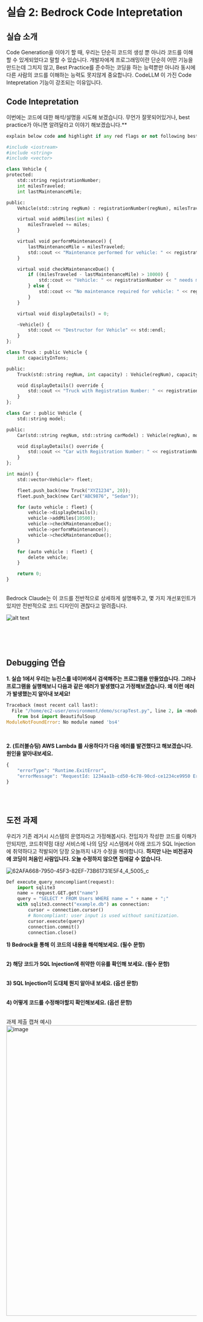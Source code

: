 # 실습 2: Bedrock Code Intepretation
## 실습 소개

Code Generation을 이야기 할 때, 우리는 단순히 코드의 생성 뿐 아니라 코드를 이해할 수 있게되었다고 말할 수 있습니다. 개발자에게 프로그래밍이란 단순히 어떤 기능을 만드는데 그치지 않고, Best Practice를 준수하는 코딩을 하는 능력뿐만 아니라 동시에 다른 사람의 코드를 이해하는 능력도 못지않게 중요합니다. CodeLLM 이 가진 Code Intepretation 기능이 강조되는 이유입니다. 
<br>

## Code Intepretation 
이번에는 코드에 대한 해석/설명을 시도해 보겠습니다.
무언가 잘못되어있거나, best practice가 아니면 알려달라고 이야기 해보겠습니다.** </br> 


~~~python
explain below code and highlight if any red flags or not following best practices.

#include <iostream>
#include <string>
#include <vector>

class Vehicle {
protected:
    std::string registrationNumber;
    int milesTraveled;
    int lastMaintenanceMile;

public:
    Vehicle(std::string regNum) : registrationNumber(regNum), milesTraveled(0), lastMaintenanceMile(0) {}

    virtual void addMiles(int miles) {
        milesTraveled += miles;
    }

    virtual void performMaintenance() {
        lastMaintenanceMile = milesTraveled;
        std::cout << "Maintenance performed for vehicle: " << registrationNumber << std::endl;
    }

    virtual void checkMaintenanceDue() {
        if ((milesTraveled - lastMaintenanceMile) > 10000) {
            std::cout << "Vehicle: " << registrationNumber << " needs maintenance!" << std::endl;
        } else {
            std::cout << "No maintenance required for vehicle: " << registrationNumber << std::endl;
        }
    }

    virtual void displayDetails() = 0;

    ~Vehicle() {
        std::cout << "Destructor for Vehicle" << std::endl;
    }
};

class Truck : public Vehicle {
    int capacityInTons;

public:
    Truck(std::string regNum, int capacity) : Vehicle(regNum), capacityInTons(capacity) {}

    void displayDetails() override {
        std::cout << "Truck with Registration Number: " << registrationNumber << ", Capacity: " << capacityInTons << " tons." << std::endl;
    }
};

class Car : public Vehicle {
    std::string model;

public:
    Car(std::string regNum, std::string carModel) : Vehicle(regNum), model(carModel) {}

    void displayDetails() override {
        std::cout << "Car with Registration Number: " << registrationNumber << ", Model: " << model << "." << std::endl;
    }
};

int main() {
    std::vector<Vehicle*> fleet;

    fleet.push_back(new Truck("XYZ1234", 20));
    fleet.push_back(new Car("ABC9876", "Sedan"));

    for (auto vehicle : fleet) {
        vehicle->displayDetails();
        vehicle->addMiles(10500);
        vehicle->checkMaintenanceDue();
        vehicle->performMaintenance();
        vehicle->checkMaintenanceDue();
    }

    for (auto vehicle : fleet) {
        delete vehicle; 
    }

    return 0;
}
~~~

<br>
Bedrock Claude는 이 코드를 전반적으로 상세하게 설명해주고, 몇 가지 개선포인트가 있지만 전반적으로 코드 디자인이 괜찮다고 알려줍니다.<br>

![alt text](images/4B8704A1-759B-42BA-8A07-9964FBA1A9A2.jpeg)

<br>
<br>

<br/>

## Debugging 연습

**1. 실습 1에서 우리는 뉴진스를 네이버에서 검색해주는 프로그램을 만들었습니다. 그러나 프로그램을 실행해보니  다음과 같은 에러가 발생했다고 가정해보겠습니다. 왜 이런 에러가 발생했는지 알아내 보세요!**
<br>
~~~python
Traceback (most recent call last):
  File "/home/ec2-user/environment/demo/scrapTest.py", line 2, in <module>
    from bs4 import BeautifulSoup
ModuleNotFoundError: No module named 'bs4'
~~~


<br/>



**2. (트러블슈팅) AWS Lambda 를 사용하다가 다음 에러를 발견했다고 해보겠습니다. 원인을 알아내보세요.**

~~~python
{
    "errorType": "Runtime.ExitError",
    "errorMessage": "RequestId: 1234aa1b-cd50-6c78-90cd-ce1234ce9950 Error: Runtime exited with error: exit status 129"
}
~~~

<br/>
<br/>


## 도전 과제

우리가 기존 레거시 시스템의 운영자라고 가정해봅시다. 전임자가 작성한 코드를 이해가 안되지만, 코드취약점 대상 서비스에 나의 담당 시스템에서 아래 코드가 SQL Injection에 취약하다고 적발되어 당장 오늘까지 내가 수정을 해야합니다. **하지만 나는 비전공자에 코딩이 처음인 사람입니다. 오늘 수정하지 않으면 집에갈 수 없습니다.**

![62AFA668-7950-45F3-82EF-73B61731E5F4_4_5005_c](https://github.com/son-kjun/bedrock-workshop/assets/117620342/4261a442-9aee-4840-b122-bcc8fc64c172)

~~~python
Def execute_query_noncompliant(request):
    import sqlite3
    name = request.GET.get("name")
    query = "SELECT * FROM Users WHERE name = " + name + ";"
    with sqlite3.connect("example.db") as connection:
        cursor = connection.cursor()
        # Noncompliant: user input is used without sanitization.
        cursor.execute(query)
        connection.commit()
        connection.close()
~~~


**1) Bedrock을 통해 이 코드의 내용을 해석해보세요. (필수 문항)**
<br/>
<br/>

**2) 해당 코드가 SQL Injection에 취약한 이유를 확인해 보세요. (필수 문항)**
<br/>
<br/>

**3) SQL Injection이 도대체 뭔지 알아내 보세요. (옵션 문항)**
<br/>
<br/>

**4) 어떻게 코드를 수정해야할지 확인해보세요. (옵션 문항)**
<br/>
<br/>

과제 제출 캡쳐 예시)
<img width="769" alt="image" src="https://github.com/son-kjun/bedrock-workshop/assets/117620342/8252a661-0fd4-4f49-b3c1-be0b7b0ad06a">


